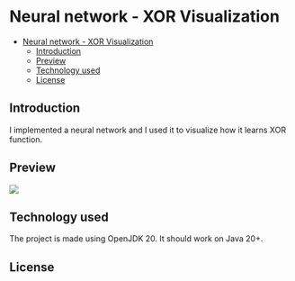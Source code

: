 # Neural network - XOR Visualization

<!-- TOC -->

* [Neural network - XOR Visualization](#neural-network---xor-visualization)
    * [Introduction](#introduction)
    * [Preview](#preview)
    * [Technology used](#technology-used)
    * [License](#license)

<!-- TOC -->

## Introduction

I implemented a neural network and I used it to visualize how it learns XOR function.

## Preview

![](resources/Preview.gif)

## Technology used

The project is made using OpenJDK 20. It should work on Java 20+.

## License